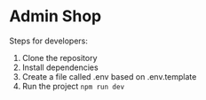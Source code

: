 # Admin Shop

Steps for developers:

1. Clone the repository
2. Install dependencies
3. Create a file called .env based on .env.template
4. Run the project `npm run dev`
